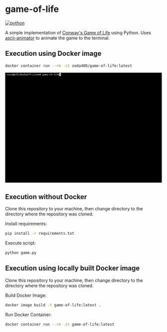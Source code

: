 # game-of-life
[![python](https://img.shields.io/badge/python-3.9-teal)](https://www.python.org/downloads/)

A simple implementation of [Conway's Game of Life](https://en.wikipedia.org/wiki/Conway%27s_Game_of_Life ) using Python. Uses [ascii-animator](https://pypi.org/project/ascii-animator/) to animate the game to the terminal.

## Execution using Docker image
```bash
docker container run --rm -it soda480/game-of-life:latest
```
![example](https://raw.githubusercontent.com/soda480/game-of-life/main/docs/images/game-of-life.gif)

## Execution without Docker
Clone this repository to your machine, then change directory to the directory where the repository was cloned.

Install requirements:
```bash
pip install -r requirements.txt
```

Execute script:
```bash
python game.py
```

## Execution using locally built Docker image
Clone this repository to your machine, then change directory to the directory where the repository was cloned.

Build Docker Image:
```bash
docker image build -t game-of-life:latest .
```

Run Docker Container:
```bash
docker container run --rm -it game-of-life:latest
```
